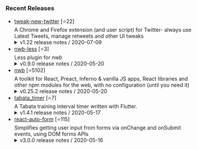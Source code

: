 ### Recent Releases

<!-- RECENT_RELEASES -->
<ul>
<li><a href="https://github.com/insin/tweak-new-twitter">tweak-new-twitter</a> [⭐22]<div>A Chrome and Firefox extension (and user script) for Twitter- always use Latest Tweets, manage retweets and other UI tweaks</div><details><summary>v1.22 release notes / 2020-07-09</summary><p>Fixed conflict with the separate retweets feature and Twitter's new 'Retweets and comments' feature</p></details></li>
<li><a href="https://github.com/insin/nwb-less">nwb-less</a> [⭐3]<div>Less plugin for nwb</div><details><summary>v0.9.0 release notes / 2020-05-20</summary><ul>
<li>Breaking: updated <code>less-loader</code> (<code>less-loader</code> now requires Node.js &gt;= 10)
<ul>
<li><code>less-loader</code> now handles the <code>less</code> dependency itself</li>
</ul>
</li>
</ul></details></li>
<li><a href="https://github.com/insin/nwb">nwb</a> [⭐5102]<div>A toolkit for React, Preact, Inferno &amp; vanilla JS apps, React libraries and other npm modules for the web, with no configuration (until you need it)</div><details><summary>v0.25.2 release notes / 2020-05-20</summary><h2>Fixed</h2>
<ul>
<li>Bumped Node.js version in templates.</li>
</ul></details></li>
<li><a href="https://github.com/insin/tabata_timer">tabata_timer</a> [⭐7]<div>A Tabata training interval timer written with Flutter.</div><details><summary>v1.4.1 release notes / 2020-05-17</summary><p>Rebuilt after <code>flutter clean</code> as suggested here:</p>
<p><a class="issue-link js-issue-link" data-error-text="Failed to load title" data-id="619713986" data-permission-text="Title is private" data-url="https://github.com/flutter/flutter/issues/57436" data-hovercard-type="issue" data-hovercard-url="/flutter/flutter/issues/57436/hovercard" href="https://github.com/flutter/flutter/issues/57436">flutter/flutter#57436</a></p></details></li>
<li><a href="https://github.com/insin/react-auto-form">react-auto-form</a> [⭐115]<div>Simplifies getting user input from forms via onChange and onSubmit events, using DOM forms APIs</div><details><summary>v3.0.0 release notes / 2020-05-16</summary><p>Breaking change: updated to <a href="https://github.com/insin/get-form-data/blob/master/CHANGES.md#300--2020-03-10">get-form-data@3</a> - checkbox inputs without a <code>value</code> will now return <code>true</code> as their value when checked, instead of <code>'on'</code>.</p></details></li>
</ul>
<!-- /RECENT_RELEASES -->
